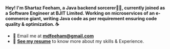 **Hey! I'm Shartaz Feeham, a Java backend sorcerer🧙‍♂️, currently joined as a Software Engineer at BJIT Limited. Working on microservices of an e-commerce giant, writing Java code as per requirement ensuring code quality & optimization. ☕** 
  
- 📧 Email me at **mdfeeham@gmail.com** 
- 📑 **[See my resume](https://flowcv.com/resume/s945f3grb2qd)** to know more about my skills & Experience. 

